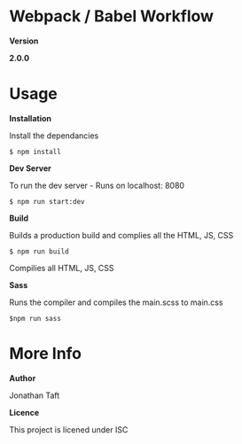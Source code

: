 # Webpack / Babel Workflow


**Version**

**2.0.0**


# Usage

**Installation**

Install the dependancies

```$ npm install```

**Dev Server**

To run the dev server - Runs on localhost: 8080

```$ npm run start:dev```

**Build**

Builds a production build and complies all the HTML, JS, CSS

```$ npm run build```

Compilies all HTML, JS, CSS

**Sass**

Runs the compiler and compiles the main.scss to main.css

```$npm run sass```

# More Info


**Author**

Jonathan Taft


**Licence**

This project is licened under ISC
